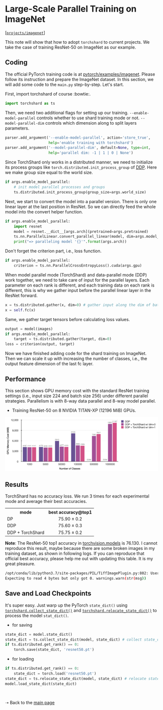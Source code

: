 # Large-Scale Parallel Training on ImageNet

[[`projects/imagenet`](../../projects/imagenet)]

This note will show that how to adopt `torchshard` to current projects. 
We take the case of training ResNet-50 on ImageNet as our example.

## Coding

The official PyTorch training code is at [pytorch/examples/imagenet](https://github.com/pytorch/examples/tree/master/imagenet). 
Please follow its instruction and prepare the ImageNet dataset.
In this section, we will add some code to the `main.py` step-by-step.
Let's start.

First, import torchshard of course :bowtie:. 

```python
import torchshard as ts
```

Then, we need two additional flags for setting up our training.
`--enable-model-parallel` controls whether to use shard training mode or not. 
`--model-parallel-dim` controls which dimension along to split layers parameters.

```python
parser.add_argument('--enable-model-parallel', action='store_true',
                    help='enable training with torchshard')
parser.add_argument('--model-parallel-dim', default=None, type=int,
                    help='parallel dim: -1 | 1 | 0 | None')
```

Since TorchShard only works in a distributed manner, we need to initialize its process groups like `torch.distributed.init_process_group` of [DDP](https://pytorch.org/docs/stable/distributed.html#torch.distributed.init_process_group).
Here we make group size equal to the world size.

```python
if args.enable_model_parallel:
    # init model parallel processes and groups
    ts.distributed.init_process_group(group_size=args.world_size)
```

Next, we start to convert the model into a parallel version.
There is only one linear layer at the last position in ResNet.
So we can directly feed the whole model into the convert helper function.

```python
if args.enable_model_parallel:
    import resnet
    model = resnet.__dict__[args.arch](pretrained=args.pretrained)
    ts.nn.ParallelLinear.convert_parallel_linear(model, dim=args.model_parallel_dim)
    print("=> paralleling model '{}'".format(args.arch))
```

Don't forget the criterion part, i.e., loss function.

```python
if args.enable_model_parallel:
    criterion = ts.nn.ParallelCrossEntropyLoss().cuda(args.gpu)
```

When model parallel mode (TorchShard) and data-parallel mode (DDP) work together, we need to take care of input for the parallel layers.
Each parameter on each rank is different, and each training data on each rank is different, this is why we gather input before the parallel linear layer in the ResNet forward.

```python
x = ts.distributed.gather(x, dim=0) # gather input along the dim of batch size
x = self.fc(x)
```

Same, we gather target tensors before calculating loss values.

```python
output = model(images)
if args.enable_model_parallel:
    target = ts.distributed.gather(target, dim=0)
loss = criterion(output, target)
```

Now we have finished adding code for the shard training on ImageNet. 
Then we can scale it up with increasing the number of classes, i.e., the output feature dimension of the last fc layer.

## Performance

This section shows GPU memory cost with the standard ResNet training settings (i.e., input size 224 and batch size 256) under different parallel strategies.
Parallelism is with 8-way data parallel and 8-way model parallel.

- Training ResNet-50 on 8 NVIDIA TITAN-XP (12196 MiB) GPUs.

<p align="center">
  <img src="../../.github/in1k-titan-ts.png">
</p>

## Results

TorchShard has no accuracy loss.
We run 3 times for each experimental mode and average their best accuracies.

<!-- START TABLE -->
<table><tbody>
<!-- TABLE HEADER -->
<th valign="bottom">mode</th> <th valign="bottom">best accuracy@top1</th>
<!-- TABLE BODY -->
<tr><td align="left">DP</td><td align="center">75.90 &plusmn; 0.2</td></tr>
<tr><td align="left">DDP</td><td align="center">75.60 &plusmn; 0.3</td></tr>
<tr><td align="left">DDP + TorchShard</td> <td align="center">75.75 &plusmn; 0.2</td></tr>
</tbody></table>

**Note**:
The ResNet-50 top1 accuracy in [torchvision.models](https://pytorch.org/vision/stable/models.html#classification) is 76.130.
I cannot reproduce this result, maybe because there are some broken images in my training dataset, as shown in following logs.
If you can reproduce that official best accuracy, please help me out with updating this table.
It is my great pleasure.

```bash
/opt/conda/lib/python3.7/site-packages/PIL/TiffImagePlugin.py:802: UserWarning: Corrupt EXIF data.
Expecting to read 4 bytes but only got 0. warnings.warn(str(msg))
```

## Save and Load Checkpoints

It's super easy. Just warp up the PyTorch `state_dict()` using [`torchshard.collect_state_dict()`](../api/ts.md#collect_state_dict) and [`torchshard.relocate_state_dict()`](../api/ts.md#relocate_state_dict) to process the model `stat_dict()`.

- for saving

```python
state_dict = model.state_dict()
state_dict = ts.collect_state_dict(model, state_dict) # collect state_dict() across all ranks
if ts.distributed.get_rank() == 0:
    torch.save(state_dict, 'resnet50.pt')
```

- for loading

```python
if ts.distributed.get_rank() == 0:
    state_dict = torch.load('resnet50.pt')
state_dict = ts.relocate_state_dict(model, state_dict) # relocate state_dict() for all ranks
model.load_state_dict(state_dict)
```

<p><br/></p>

<p>&#10141; Back to the <a href="../">main page</a></p>
